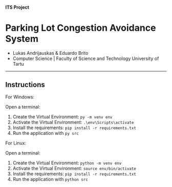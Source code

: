 #### ITS Project

# Parking Lot Congestion Avoidance System

* Lukas Andrijauskas & Eduardo Brito
* Computer Science | Faculty of Science and Technology 
  University of Tartu

------------------------

## Instructions

For Windows:

Open a terminal:
1. Create the Virtual Environment: `py -m venv env`
2. Activate the Virtual Environment: `.\env\Scripts\activate`
3. Install the requirements: `pip install -r requirements.txt`
4. Run the application with `py src`

For Linux:

Open a terminal:
1. Create the Virtual Environment: `python -m venv env`
2. Activate the Virtual Environment: `source env/bin/activate`
3. Install the requirements: `pip install -r requirements.txt`
4. Run the application with `python src`
